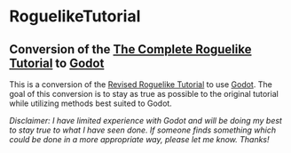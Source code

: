 # RoguelikeTutorial

## Conversion of the [The Complete Roguelike Tutorial](http://rogueliketutorials.com/) to [Godot](https://godotengine.org/)

This is a conversion of the [Revised Roguelike Tutorial](http://rogueliketutorials.com/) to use [Godot](https://godotengine.org/).  The goal of this conversion is to stay as true as possible to the original tutorial while utilizing methods best suited to Godot.

*Disclaimer: I have limited experience with Godot and will be doing my best to stay true to what I have seen done.  If someone finds something which could be done in a more appropriate way, please let me know.  Thanks!*
